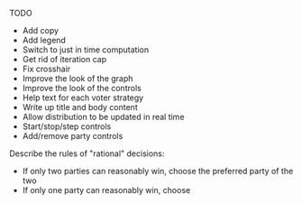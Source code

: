 TODO
- Add copy
- Add legend
- Switch to just in time computation
- Get rid of iteration cap
- Fix crosshair
- Improve the look of the graph
- Improve the look of the controls
- Help text for each voter strategy
- Write up title and body content
- Allow distribution to be updated in real time
- Start/stop/step controls
- Add/remove party controls

Describe the rules of "rational" decisions:
- If only two parties can reasonably win, choose the preferred party of the two
- If only one party can reasonably win, choose
